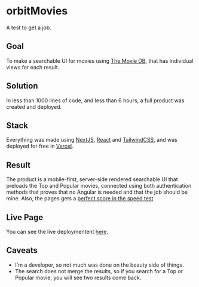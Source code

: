 # orbitMovies
A test to get a job.

## Goal
To make a searchable UI for movies using [The Movie DB](https://www.themoviedb.org/), that has individual views for each result.

## Solution
In less than 1000 lines of code, and less than 6 hours, a full product was created and deployed.

## Stack
Everything was made using [NextJS](https://nextjs.org/), [React](https://reactjs.org/) and [TailwindCSS](https://tailwindcss.com/), and was deployed for free in [Vercel](https://vercel.com/).

## Result
The product is a mobile-first, server-side rendered searchable UI that preloads the Top and Popular movies, connected using both authentication methods that proves that no Angular is needed and that the job should be mine. 
Also, the pages gets a [perfect score in the speed test](https://developers.google.com/speed/pagespeed/insights/?url=https%3A%2F%2Forbit-movies.vercel.app%2F&tab=mobile).

## Live Page
You can see the live deploymentent [here](https://orbit-movies.vercel.app/).

## Caveats
- I'm a developer, so not much was done on the beauty side of things. 
- The search does not merge the results, so if you search for a Top or Popular movie, you will see two results come back.
